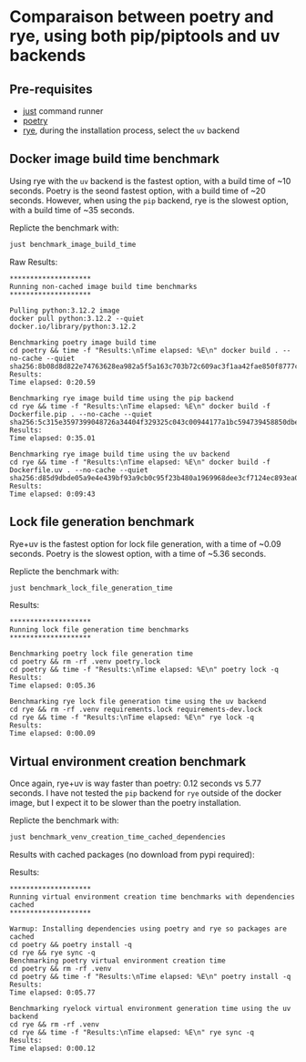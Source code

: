# Comparaison between poetry and rye, using both pip/piptools and uv backends

## Pre-requisites

- [just](benchmark_venv_creation_time_cached_dependencies) command runner
- [poetry](https://python-poetry.org/docs/#installation)
- [rye](https://rye-up.com/), during the installation process, select the `uv` backend

## Docker image build time benchmark

Using rye with the `uv` backend is the fastest option, with a build time of ~10 seconds. Poetry is the seond fastest option, with a build time of ~20 seconds. However, when using the `pip` backend, rye is the slowest option, with a build time of ~35 seconds.

Replicte the benchmark with:

```bash
just benchmark_image_build_time
```

Raw Results:

```text
********************
Running non-cached image build time benchmarks
********************

Pulling python:3.12.2 image
docker pull python:3.12.2 --quiet
docker.io/library/python:3.12.2

Benchmarking poetry image build time
cd poetry && time -f "Results:\nTime elapsed: %E\n" docker build . --no-cache --quiet
sha256:8b08d8d822e74763628ea982a5f5a163c703b72c609ac3f1aa42fae850f8777c
Results:
Time elapsed: 0:20.59

Benchmarking rye image build time using the pip backend
cd rye && time -f "Results:\nTime elapsed: %E\n" docker build -f Dockerfile.pip . --no-cache --quiet
sha256:5c315e3597399048726a34404f329325c043c00944177a1bc594739458850dbe
Results:
Time elapsed: 0:35.01

Benchmarking rye image build time using the uv backend
cd rye && time -f "Results:\nTime elapsed: %E\n" docker build -f Dockerfile.uv . --no-cache --quiet
sha256:d85d9dbde05a9e4e439bf93a9cb0c95f23b480a1969968dee3cf7124ec893ea0
Results:
Time elapsed: 0:09:43

```

## Lock file generation benchmark

Rye+uv is the fastest option for lock file generation, with a time of ~0.09 seconds. Poetry is the slowest option, with a time of ~5.36 seconds.

Replicte the benchmark with:

```bash
just benchmark_lock_file_generation_time
```

Results:

```text
********************
Running lock file generation time benchmarks
********************

Benchmarking poetry lock file generation time
cd poetry && rm -rf .venv poetry.lock
cd poetry && time -f "Results:\nTime elapsed: %E\n" poetry lock -q
Results:
Time elapsed: 0:05.36

Benchmarking rye lock file generation time using the uv backend
cd rye && rm -rf .venv requirements.lock requirements-dev.lock
cd rye && time -f "Results:\nTime elapsed: %E\n" rye lock -q
Results:
Time elapsed: 0:00.09
```

## Virtual environment creation benchmark

Once again, rye+uv is way faster than poetry: 0.12 seconds vs 5.77 seconds. I have not tested the `pip` backend for `rye` outside of the docker image, but I expect it to be slower than the poetry installation.

Replicte the benchmark with:

```bash
just benchmark_venv_creation_time_cached_dependencies
```

Results with cached packages (no download from pypi required):


Results:

```text
********************
Running virtual environment creation time benchmarks with dependencies cached
********************

Warmup: Installing dependencies using poetry and rye so packages are cached
cd poetry && poetry install -q
cd rye && rye sync -q
Benchmarking poetry virtual environment creation time
cd poetry && rm -rf .venv
cd poetry && time -f "Results:\nTime elapsed: %E\n" poetry install -q
Results:
Time elapsed: 0:05.77

Benchmarking ryelock virtual environment generation time using the uv backend
cd rye && rm -rf .venv
cd rye && time -f "Results:\nTime elapsed: %E\n" rye sync -q
Results:
Time elapsed: 0:00.12
```

